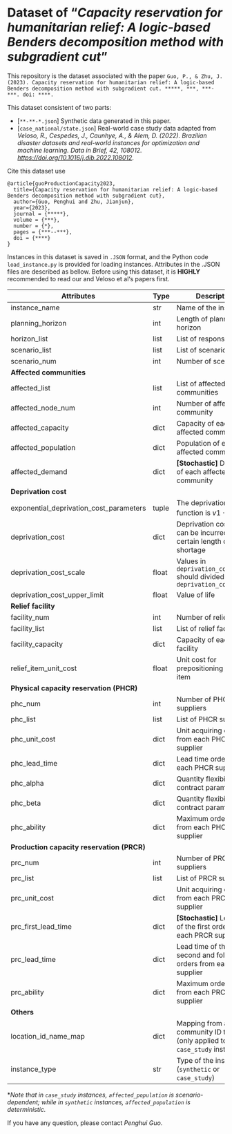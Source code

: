 # Dataset of “*Capacity reservation for humanitarian relief: A logic-based Benders decomposition method with subgradient cut*”

This repository is the dataset associated with the paper  `Guo, P., & Zhu, J. (2023). Capacity reservation for humanitarian relief: A logic-based Benders decomposition method with subgradient cut. *****, ***, ***-***. doi: ****.`

This dataset consistent of two parts:

- [`**-**-*.json`] Synthetic data generated in this paper.
- [`case_national/state.json`] Real-world case study data adapted from *Veloso, R., Cespedes, J., Caunhye, A., & Alem, D. (2022). Brazilian disaster datasets and real-world instances for optimization and machine learning. Data in Brief, 42, 108012. https://doi.org/10.1016/j.dib.2022.108012*.

Cite this dataset use

```
@article{guoProductionCapacity2023,
  title={Capacity reservation for humanitarian relief: A logic-based Benders decomposition method with subgradient cut},
  author={Guo, Penghui and Zhu, Jianjun},
  year={2023},  
  journal = {*****},
  volume = {***},
  number = {*},
  pages = {***--***},
  doi = {****}
}
```

Instances in this dataset is saved in `.JSON` format, and the Python code `load_instance.py` is provided for loading instances.  Attributes in the .JSON files are described as bellow. Before using this dataset, it is __HIGHLY__ recommended to read our and Veloso et al‘s papers first.


|  Attributes | Type | Description  |
| ------ | ------ |--------------|
| instance_name | str | Name of the instance |
| planning_horizon | int | Length of planning horizon |
| horizon_list | list | List of response phases |
| scenario_list | list | List of scenarios |
| scenario_num | int | Number of scenarios |
| __Affected communities__ |  |              |
| affected_list | list | List of affected communities |
| affected_node_num | int | Number of affected community |
| affected_capacity | dict | Capacity of each affected community |
| affected_population | dict | Population of each affected community* |
| affected_demand | dict | __[Stochastic]__ Demand of each affected community |
| __Deprivation cost__ |  |              |
| exponential_deprivation_cost_parameters | tuple | The deprivation function is   $v1 \cdot e^{v2 \cdot t}$ |
| deprivation_cost | dict | Deprivation cost that can be incurred for certain length of shortage |
| deprivation_cost_scale | float | Values in `deprivation_cost` should divided by `deprivation_cost_scale` |
| deprivation_cost_upper_limit | float | Value of life |
| __Relief facility__ |  |              |
| facility_num | int | Number of relief facility |
| facility_list | list | List of relief facilities |
| facility_capacity | dict | Capacity of each relief facility |
| relief_item_unit_cost | float | Unit cost for prepositioning relief item |
| __Physical capacity reservation (PHCR)__ |  |              |
| phc_num | int | Number of PHCR suppliers |
| phc_list | list | List of PHCR suppliers |
| phc_unit_cost | dict | Unit acquiring cost from each PHCR supplier |
| phc_lead_time | dict | Lead time orders from each PHCR supplier |
| phc_alpha | dict | Quantity flexibility contract parameter $\alpha$ |
| phc_beta | dict | Quantity flexibility contract parameter $\beta$ |
| phc_ability | dict | Maximum order sizes from each PHCR supplier |
| __Production capacity reservation (PRCR)__ |  |              |
| prc_num | int | Number of PRCR suppliers |
| prc_list | list | List of PRCR suppliers |
| prc_unit_cost | dict | Unit acquiring cost from each PRCR supplier |
| prc_first_lead_time | dict | __[Stochastic]__ Lead time of the first order from each PRCR supplier |
| prc_lead_time | dict | Lead time of the second and following orders from each PRCR supplier |
| prc_ability | dict | Maximum order sizes from each PRCR supplier |
| __Others__ |  |              |
| location_id_name_map | dict | Mapping from affected community ID to name (only applied to `case_study` instances) |
| instance_type | str | Type of the instance (`synthetic` or `case_study`) |

**Note that in `case_study` instances, `affected_population` is scenario-dependent; while in `synthetic` instances, `affected_population` is deterministic.*

If you have any question, please contact *Penghui Guo*.